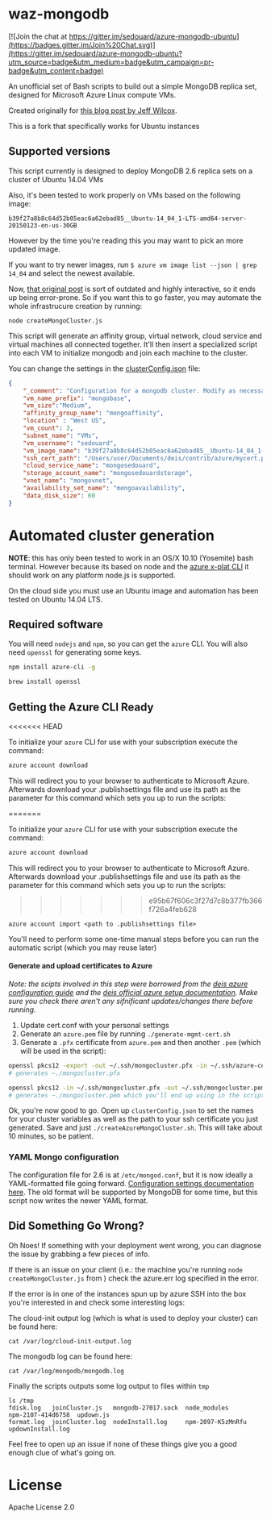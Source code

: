 
waz-mongodb
=======

[![Join the chat at https://gitter.im/sedouard/azure-mongodb-ubuntu](https://badges.gitter.im/Join%20Chat.svg)](https://gitter.im/sedouard/azure-mongodb-ubuntu?utm_source=badge&utm_medium=badge&utm_campaign=pr-badge&utm_content=badge)

An unofficial set of Bash scripts to build out a simple MongoDB replica set, designed for Microsoft Azure Linux compute VMs.

Created originally for [this blog post by Jeff Wilcox](http://www.jeff.wilcox.name/2013/09/mongodb-azure-linux/).

This is a fork that specifically works for Ubuntu instances

## Supported versions

This script currently is designed to deploy MongoDB 2.6 replica sets on a cluster of Ubuntu 14.04 VMs

Also, it's been tested to work properly on VMs based on the following image:

`b39f27a8b8c64d52b05eac6a62ebad85__Ubuntu-14_04_1-LTS-amd64-server-20150123-en-us-30GB`

However by the time you're reading this you may want to pick an more updated image.

If you want to try newer images, run `$ azure vm image list --json | grep 14_04` and select the newest available.

Now, [that original post](http://www.jeff.wilcox.name/2013/09/mongodb-azure-linux/) is sort of outdated and highly interactive, so it ends up being error-prone. So if you want this to go faster, you may automate the whole infrastrucure creation by running: 

```
node createMongoCluster.js
```

This script will generate an affinity group, virtual network, cloud service and virtual machines all connected together. It'll then insert a specialized script into each VM to initialize mongodb and join each machine to the cluster.

You can change the settings in the [clusterConfig.json](./clusterConfig.json) file:

```json
{
	"_comment": "Configuration for a mongodb cluster. Modify as necessary. VM Count should always be odd as 1 extrasmall arbiter VM will be created in addition to the number provided",
	"vm_name_prefix": "mongobase",
	"vm_size":"Medium",
	"affinity_group_name": "mongoaffinity",
	"location" : "West US",
	"vm_count": 3,
	"subnet_name": "VMs",
	"vm_username": "sedouard",
	"vm_image_name": "b39f27a8b8c64d52b05eac6a62ebad85__Ubuntu-14_04_1-LTS-amd64-server-20150123-en-us-30GB",
	"ssh_cert_path": "/Users/user/Documents/deis/contrib/azure/mycert.pem",
	"cloud_service_name": "mongosedouard",
	"storage_account_name": "mongosedouardstorage",
	"vnet_name": "mongovnet",
	"availability_set_name": "mongoavailability",
	"data_disk_size": 60
}
```

# Automated cluster generation

**NOTE**: this has only been tested to work in an OS/X 10.10 (Yosemite) bash terminal. However because its based on node and the [azure x-plat CLI](http://npmjs.org/packages/azure-cli) it should work on any platform node.js is supported.

On the cloud side you must use an Ubuntu image and automation has been tested on Ubuntu 14.04 LTS.

## Required software

You will need `nodejs` and `npm`, so you can get the `azure` CLI. You will also need `openssl` for generating some keys.

```bash
npm install azure-cli -g

brew install openssl
```

## Getting the Azure CLI Ready
<<<<<<< HEAD

To initialize your `azure` CLI for use with your subscription execute the command:

```bash
azure account download
```

This will redirect you to your browser to authenticate to Microsoft Azure. Afterwards download your .publishsettings file and use its path as the parameter for this command which sets you up to run the scripts:

=======

To initialize your `azure` CLI for use with your subscription execute the command:

```bash
azure account download
```

This will redirect you to your browser to authenticate to Microsoft Azure. Afterwards download your .publishsettings file and use its path as the parameter for this command which sets you up to run the scripts:

>>>>>>> e95b67f606c3f27d7c8b377fb366f726a4feb628
```
azure account import <path to .publishsettings file>
```

You'll need to perform some one-time manual steps before you can run the automatic script (which you may reuse later)

#### Generate and upload certificates to Azure

*Note: the scipts involved in this step were borrowed from the [deis azure configuration guide](https://github.com/deis/deis/tree/master/contrib/azure) and the [deis official azure setup documentation](http://docs.deis.io/en/latest/installing_deis/azure.html#generate-certificates). Make sure you check there aren't any sifnificant updates/changes there before running.*

1. Update cert.conf with your personal settings
2. Generate an `azure.pem` file by running `./generate-mgmt-cert.sh`
3. Generate a `.pfx` certificate from `azure.pem` and then another `.pem` (which will be used in the script):

```bash
openssl pkcs12 -export -out ~/.ssh/mongocluster.pfx -in ~/.ssh/azure-cert.pem -name "My MongoDB cluster cert"
# generates ~./mongocluster.pfx

openssl pkcs12 -in ~/.ssh/mongocluster.pfx -out ~/.ssh/mongocluster.pem -clcerts
# generates ~./mongocluster.pem which you'll end up using in the script
```

Ok, you're now good to go. Open up `clusterConfig.json` to set the names for your cluster variables as well as the path to your ssh certificate you just generated. Save and just `./createAzureMongoCluster.sh`. This will take about 10 minutes, so be patient.

### YAML Mongo configuration
The configuration file for 2.6 is at `/etc/mongod.conf`, but it is now ideally a YAML-formatted file going forward. [Configuration settings documentation here](http://docs.mongodb.org/manual/reference/configuration-options/). The old format will be supported by MongoDB for some time, but this script now writes the newer YAML format.

## Did Something Go Wrong?

Oh Noes! If something with your deployment went wrong, you can diagnose the issue by grabbing a few pieces of info.

If there is an issue on your client (i.e.: the machine you're running `node createMongoCluster.js` from ) check the azure.err log specified in the error.

If the error is in one of the instances spun up by azure SSH into the box you're interested in and check some interesting logs:

The cloud-init output log (which is what is used to deploy your cluster) can be found here:
```
cat /var/log/cloud-init-output.log
```

The mongodb log can be found here:
```
cat /var/log/mongodb/mongodb.log
```

Finally the scripts outputs some log output to files within `tmp`

```
ls /tmp
fdisk.log   joinCluster.js   mongodb-27017.sock  node_modules       npm-2107-414d6758  updown.js
format.log  joinCluster.log  nodeInstall.log     npm-2097-K5zMnRfu  updownInstall.log
```

Feel free to open up an issue if none of these things give you a good enough clue of what's going on.

# License
Apache License 2.0

